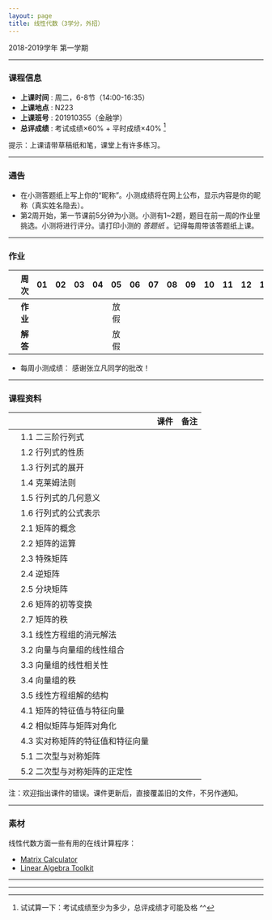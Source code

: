 ```yaml
---
layout: page
title: 线性代数（3学分，外招）
---
```



<p class="message">
  2018-2019学年 第一学期
</p>


---

### 课程信息


- __上课时间__ : 周二，6-8节（14:00-16:35）
- __上课地点__ : N223
- __上课班号__ : 201910355（金融学）
- __总评成绩__ : 考试成绩×60% + 平时成绩×40% [^exam]

[^exam]: 试试算一下：考试成绩至少为多少，总评成绩才可能及格 ^^

提示：上课请带草稿纸和笔，课堂上有许多练习。

---

### 通告

- 在小测答题纸上写上你的“昵称”。小测成绩将在网上公布，显示内容是你的昵称（真实姓名隐去）。
- 第2周开始，第一节课前5分钟为小测。小测有1~2题，题目在前一周的作业里挑选。小测将进行评分。请打印小测的 *答题纸*  <a href="HW/Examsheet_NM.pdf" target="_blank"><i class="fa fa-file-pdf-o" aria-hidden="true"></i></a> 。记得每周带该答题纸上课。

---

### 作业


|        |    周次    | 01 | 02 | 03 |	04 | 05 | 06 |07 | 08 | 09 | 10 | 11 | 12 | 13 | 14 | 15 |  |
|:--------:|--------:|:------:|:------:|:------:|:------:|:------:|:------:|:------:|:------:|:------:|:------:|:------:|:------:|:------:|:------:|:------:|:------:|
|	| __作业__ 	|	<a href="HW/HW_01_2018_NM.pdf" target="_blank"><i class="fa fa-file-pdf-o" aria-hidden="true"></i></a>   | <a href="HW/HW_02_2018_NM.pdf" target="_blank"><i class="fa fa-file-pdf-o" aria-hidden="true"></i></a> 	| 	<a href="HW/HW_03_2018_NM.pdf" target="_blank"><i class="fa fa-file-pdf-o" aria-hidden="true"></i></a> 	|	<a href="HW/HW_04_2018_NM.pdf" target="_blank"><i class="fa fa-file-pdf-o" aria-hidden="true"></i></a> 	|	放假   | <a href="HW/HW_06_2018_NM.pdf" target="_blank"><i class="fa fa-file-pdf-o" aria-hidden="true"></i></a> |<a href="HW/HW_07_2018_NM.pdf" target="_blank"><i class="fa fa-file-pdf-o" aria-hidden="true"></i></a>  |<a href="HW/HW_08_2018_NM.pdf" target="_blank"><i class="fa fa-file-pdf-o" aria-hidden="true"></i></a>  | <a href="HW/HW_09_2018_NM.pdf" target="_blank"><i class="fa fa-file-pdf-o" aria-hidden="true"></i></a>  | <a href="HW/HW_10_2018_NM.pdf" target="_blank"><i class="fa fa-file-pdf-o" aria-hidden="true"></i></a> | <a href="HW/HW_11_2018_NM.pdf" target="_blank"><i class="fa fa-file-pdf-o" aria-hidden="true"></i></a> | <a href="HW/HW_12_2018_NM.pdf" target="_blank"><i class="fa fa-file-pdf-o" aria-hidden="true"></i></a>  | <a href="HW/HW_13_2018_NM.pdf" target="_blank"><i class="fa fa-file-pdf-o" aria-hidden="true"></i></a> | | | |
|	| __解答__ 	|    <a href="HW_sol/HW_01_sol_2018_NM.pdf" target="_blank"><i class="fa fa-file-pdf-o" aria-hidden="true"></i></a>  |  <a href="HW_sol/HW_02_sol_2018_NM.pdf" target="_blank"><i class="fa fa-file-pdf-o" aria-hidden="true"></i></a>   |  <a href="HW_sol/HW_03_sol_2018_NM.pdf" target="_blank"><i class="fa fa-file-pdf-o" aria-hidden="true"></i></a>     |  <a href="HW_sol/HW_04_sol_2018_NM.pdf" target="_blank"><i class="fa fa-file-pdf-o" aria-hidden="true"></i></a>     |   放假    | <a href="HW_sol/HW_06_sol_2018_NM.pdf" target="_blank"><i class="fa fa-file-pdf-o" aria-hidden="true"></i></a> | <a href="HW_sol/HW_07_sol_2018_NM.pdf" target="_blank"><i class="fa fa-file-pdf-o" aria-hidden="true"></i></a> | <a href="HW_sol/HW_08_sol_2018_NM.pdf" target="_blank"><i class="fa fa-file-pdf-o" aria-hidden="true"></i></a>|<a href="HW_sol/HW_09_sol_2018_NM.pdf" target="_blank"><i class="fa fa-file-pdf-o" aria-hidden="true"></i></a>| <a href="HW_sol/HW_10_sol_2018_NM.pdf" target="_blank"><i class="fa fa-file-pdf-o" aria-hidden="true"></i></a> |<a href="HW_sol/HW_11_sol_2018_NM.pdf" target="_blank"><i class="fa fa-file-pdf-o" aria-hidden="true"></i></a>  | <a href="HW_sol/HW_12_sol_2018_NM.pdf" target="_blank"><i class="fa fa-file-pdf-o" aria-hidden="true"></i></a> || | | |

- 每周小测成绩： <a href="HW_sol/LA_NM_score_w12_v2.pdf" target="_blank"><i class="fa fa-file-pdf-o" aria-hidden="true"></i></a>        感谢张立凡同学的批改！

---

### 课程资料

|        |        | 课件 |	备注 |
|:--------:|:--------|:-----:|:------:|
|  | 1.1 二三阶行列式 | <a href="lectures/1_1_二阶三阶行列式_NM_2018.pdf" target="_blank"><i class="fa fa-file-pdf-o" aria-hidden="true"></i></a>     |     |
|  | 1.2 行列式的性质 | <a href="lectures/1_2_行列式的定义与性质_NM_2018.pdf" target="_blank"><i class="fa fa-file-pdf-o" aria-hidden="true"></i></a>   |     |
|  | 1.3 行列式的展开 | <a href="lectures/1_3_行列式的展开_NM_2018.pdf" target="_blank"><i class="fa fa-file-pdf-o" aria-hidden="true"></i></a>      |     |
|  | 1.4 克莱姆法则 |  <a href="lectures/1_4_克莱姆法则_NM_2018.pdf" target="_blank"><i class="fa fa-file-pdf-o" aria-hidden="true"></i></a>     |     |
|  | 1.5 行列式的几何意义 | <a href="lectures/1_5_行列式的几何意义_NM_2018.pdf" target="_blank"><i class="fa fa-file-pdf-o" aria-hidden="true"></i></a>     |     |
|  | 1.6 行列式的公式表示 |  <a href="lectures/1_6_行列式的公式表示_NM_2018.pdf" target="_blank"><i class="fa fa-file-pdf-o" aria-hidden="true"></i></a>  |     |
|  | 2.1 矩阵的概念 |  <a href="lectures/2_1_矩阵的概念_NM_2018.pdf" target="_blank"><i class="fa fa-file-pdf-o" aria-hidden="true"></i></a>   |     |
|  | 2.2 矩阵的运算 | <a href="lectures/2_2_矩阵的运算_NM_2018.pdf" target="_blank"><i class="fa fa-file-pdf-o" aria-hidden="true"></i></a>       |     |
|  | 2.3 特殊矩阵 |  <a href="lectures/2_3_特殊矩阵_NM_2018.pdf" target="_blank"><i class="fa fa-file-pdf-o" aria-hidden="true"></i></a>      |     |
|  | 2.4 逆矩阵 | <a href="lectures/2_4_逆矩阵_NM_2018.pdf" target="_blank"><i class="fa fa-file-pdf-o" aria-hidden="true"></i></a>    |        |
|  | 2.5 分块矩阵 | <a href="lectures/2_5_分块矩阵_NM_2018.pdf" target="_blank"><i class="fa fa-file-pdf-o" aria-hidden="true"></i></a>     |       |
|  | 2.6 矩阵的初等变换 |  <a href="lectures/2_6_矩阵的初等变换_NM_2018.pdf" target="_blank"><i class="fa fa-file-pdf-o" aria-hidden="true"></i></a>   |     |
|  | 2.7 矩阵的秩 | <a href="lectures/2_7_矩阵的秩_NM_2018.pdf" target="_blank"><i class="fa fa-file-pdf-o" aria-hidden="true"></i></a>   |         |
|  | 3.1 线性方程组的消元解法 | <a href="lectures/3_1_线性方程组的消元解法_NM_2018.pdf" target="_blank"><i class="fa fa-file-pdf-o" aria-hidden="true"></i></a>   |         |
|  | 3.2 向量与向量组的线性组合 | <a href="lectures/3_2_向量与向量组的线性组合_NM_2018.pdf" target="_blank"><i class="fa fa-file-pdf-o" aria-hidden="true"></i></a>   |        |
|  | 3.3 向量组的线性相关性 | <a href="lectures/3_3_向量组的线性相关性_NM_2018.pdf" target="_blank"><i class="fa fa-file-pdf-o" aria-hidden="true"></i></a>  |           |
|  | 3.4 向量组的秩 |  <a href="lectures/3_4_向量组的秩_NM_2018.pdf" target="_blank"><i class="fa fa-file-pdf-o" aria-hidden="true"></i></a>   |         |
|  | 3.5 线性方程组解的结构 | <a href="lectures/3_5_线性方程组解的结构_NM_2018.pdf" target="_blank"><i class="fa fa-file-pdf-o" aria-hidden="true"></i></a> |          |
|  | 4.1 矩阵的特征值与特征向量 | <a href="lectures/4_1_矩阵的特征值与特征向量_NM_2018.pdf" target="_blank"><i class="fa fa-file-pdf-o" aria-hidden="true"></i></a>  |        |
|  | 4.2 相似矩阵与矩阵对角化 | <a href="lectures/4_2_相似矩阵与矩阵对角化_NM_2018.pdf" target="_blank"><i class="fa fa-file-pdf-o" aria-hidden="true"></i></a>   |     |
|  | 4.3 实对称矩阵的特征值和特征向量 | <a href="lectures/4_3_实对称矩阵的特征值和特征向量_NM_2018.pdf" target="_blank"><i class="fa fa-file-pdf-o" aria-hidden="true"></i></a>     |     |
|  | 5.1 二次型与对称矩阵 |    |         |
|  | 5.2 二次型与对称矩阵的正定性 |      |     |


注：欢迎指出课件的错误。课件更新后，直接覆盖旧的文件，不另作通知。


---

### 素材

线性代数方面一些有用的在线计算程序：

- [Matrix Calculator](https://matrixcalc.org/en/)
- [Linear Algebra Toolkit](http://www.math.odu.edu/~bogacki/cgi-bin/lat.cgi)

---


---
